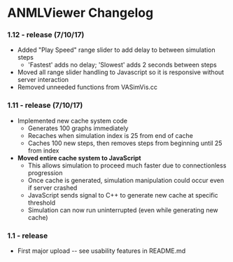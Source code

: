 # ANMLViewer Changelog

### 1.12 - release (7/10/17)
- Added "Play Speed" range slider to add delay to between simulation steps
  - 'Fastest' adds no delay; 'Slowest' adds 2 seconds between steps
- Moved all range slider handling to Javascript so it is responsive without server interaction
- Removed unneeded functions from VASimVis.cc

### 1.11 - release (7/10/17)
- Implemented new cache system code
  - Generates 100 graphs immediately
  - Recaches when simulation index is 25 from end of cache
  - Caches 100 new steps, then removes steps from beginning until 25 from index
- __Moved entire cache system to JavaScript__
  - This allows simulation to proceed much faster due to connectionless progression
  - Once cache is generated, simulation manipulation could occur even if server crashed
  - JavaScript sends signal to C++ to generate new cache at specific threshold 
  - Simulation can now run uninterrupted (even while generating new cache) 
### 1.1 - release
- First major upload -- see usability features in README.md
